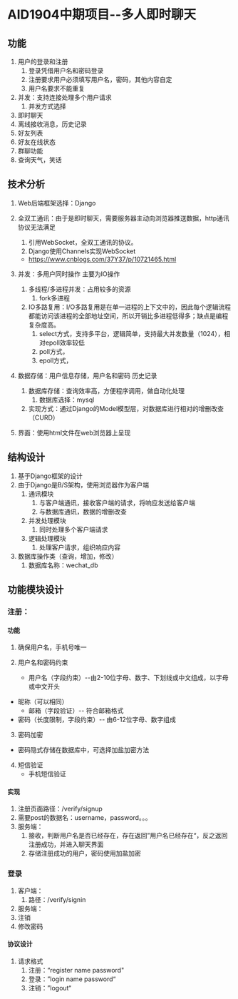 # AID1904中期项目--多人即时聊天

## 功能

1. 用户的登录和注册
   1. 登录凭借用户名和密码登录
   2. 注册要求用户必须填写用户名，密码，其他内容自定
   3. 用户名要求不能重复
2. 并发：支持连接处理多个用户请求
   1. 并发方式选择
3. 即时聊天
4. 离线接收消息，历史记录
5. 好友列表
6. 好友在线状态
7. 群聊功能
8. 查询天气，笑话

## 技术分析

1. Web后端框架选择：Django

2. 全双工通讯：由于是即时聊天，需要服务器主动向浏览器推送数据，http通讯协议无法满足

   1. 引用WebSocket，全双工通讯的协议。
   2. Django使用Channels实现WebSocket

   - https://www.cnblogs.com/37Y37/p/10721465.html

3. 并发：多用户同时操作  主要为IO操作  
   1. 多线程/多进程并发：占用较多的资源
      1. fork多进程
   2. IO多路复用：I/O多路复用是在单一进程的上下文中的，因此每个逻辑流程都能访问该进程的全部地址空间，所以开销比多进程低得多；缺点是编程复杂度高。
      1. select方式，支持多平台，逻辑简单，支持最大并发数量（1024），相对epoll效率较低
      2. poll方式，
      3. epoll方式，

4. 数据存储：用户信息存储，用户名和密码  历史记录
   1. 数据库存储：查询效率高，方便程序调用，做自动化处理
      1. 数据库选择：mysql
   2. 实现方式：通过Django的Model模型层，对数据库进行相对的增删改查（CURD）
   
5. 界面：使用html文件在web浏览器上呈现

## 结构设计

1. 基于Django框架的设计
2. 由于Django是B/S架构，使用浏览器作为客户端
   1. 通讯模块
      1. 与客户端通讯，接收客户端的请求，将响应发送给客户端
      2. 与数据库通讯，数据的增删改查
   2. 并发处理模块
      1. 同时处理多个客户端请求
   3. 逻辑处理模块
      1. 处理客户请求，组织响应内容
3. 数据库操作类（查询，增加，修改）
   1. 数据库名称：wechat_db

## 功能模块设计

### 注册：

#### 功能

1. 确保用户名，手机号唯一
2. 用户名和密码约束

   - 用户名（字段约束）--由2-10位字母、数字、下划线或中文组成，以字母或中文开头
- 昵称（可以相同）
   - 邮箱（字段验证）-- 符合邮箱格式
- 密码（长度限制，字段约束）-- 由6-12位字母、数字组成
3. 密码加密
-  密码隐式存储在数据库中，可选择加盐加密方法
4. 短信验证
   - 手机短信验证

#### 实现

1. 注册页面路径：/verify/signup
2. 需要post的数据名：username，password。。。
3. 服务端：
   1. 接收，判断用户名是否已经存在，存在返回”用户名已经存在“，反之返回注册成功，并进入聊天界面
   2. 存储注册成功的用户，密码使用加盐加密

### 登录

1. 客户端：
   1. 路径：/verify/signin
2. 服务端：
3. 注销
4. 修改密码

#### 协议设计

1. 请求格式
   1. 注册：“register name password"
   2. 登录：”login name password“
   3. 注销：”logout“